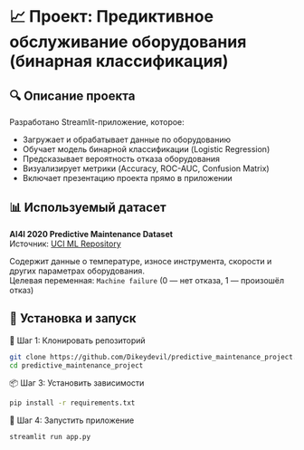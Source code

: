 # 📈 Проект: Предиктивное обслуживание оборудования (бинарная классификация)

## 🔍 Описание проекта
Разработано Streamlit-приложение, которое:
- Загружает и обрабатывает данные по оборудованию
- Обучает модель бинарной классификации (Logistic Regression)
- Предсказывает вероятность отказа оборудования
- Визуализирует метрики (Accuracy, ROC-AUC, Confusion Matrix)
- Включает презентацию проекта прямо в приложении

## 📊 Используемый датасет
**AI4I 2020 Predictive Maintenance Dataset**  
Источник: [UCI ML Repository](https://archive.ics.uci.edu/dataset/601/predictive+maintenance+dataset)

Содержит данные о температуре, износе инструмента, скорости и других параметрах оборудования.  
Целевая переменная: `Machine failure` (0 — нет отказа, 1 — произошёл отказ)

## 🧰 Установка и запуск

🔧 Шаг 1: Клонировать репозиторий
```bash
git clone https://github.com/Dikeydevil/predictive_maintenance_project.git
cd predictive_maintenance_project
```
📦 Шаг 3: Установить зависимости
```bash
pip install -r requirements.txt
```
🚀 Шаг 4: Запустить приложение
```bash
streamlit run app.py
